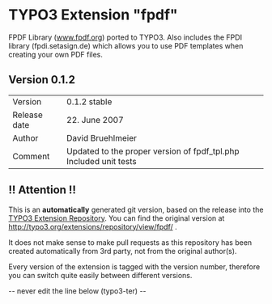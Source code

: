 # TYPO3 Extension "fpdf"
FPDF Library (www.fpdf.org) ported to TYPO3. Also includes the FPDI library (fpdi.setasign.de) which allows you to use PDF templates when creating your own PDF files.

## Version 0.1.2




<table>
	<tr><td>Version</td><td>0.1.2 stable</td></tr>
	<tr><td>Release date</td><td>22. June 2007</td></tr>
	<tr><td>Author</td><td>David Bruehlmeier</td></tr>
	<tr><td>Comment</td><td> Updated to the proper version of fpdf_tpl.php
 Included unit tests</td></tr>
</table>

## !! Attention !!
This is an **automatically** generated git version, based on the release into the [TYPO3 Extension Repository](http://www.typo3.org/extensions/).
You can find the original version at http://typo3.org/extensions/repository/view/fpdf/ .

It does not make sense to make pull requests as this repository has been created automatically from 3rd party, not from the original author(s).

Every version of the extension is tagged with the version number, therefore you can switch quite easily between different versions.


-- never edit the line below (typo3-ter) --